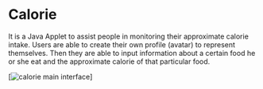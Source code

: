 Calorie
=======

It is a Java Applet to assist people in monitoring their approximate calorie intake. 
Users are able to create their own profile (avatar) to represent themselves. Then they are able 
to input information about a certain food he or she eat and the approximate calorie of 
that particular food.


[![calorie main interface](https://raw.github.com/HC008/Calorie/Calorie_Main_UI.jpg)]
